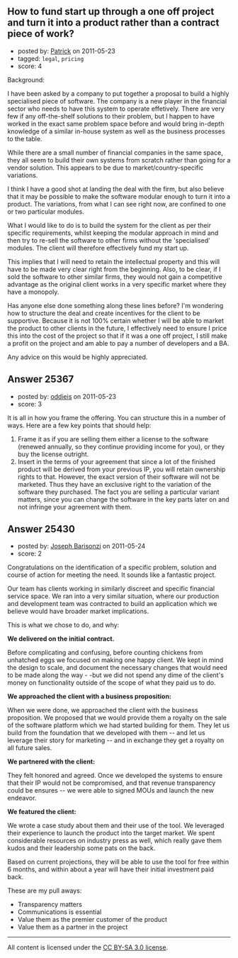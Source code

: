 ## How to fund start up through a one off project and turn it into a product rather than a contract piece of work?

- posted by: [Patrick](https://stackexchange.com/users/-1/7160-patrick) on 2011-05-23
- tagged: `legal`, `pricing`
- score: 4

Background:

I have been asked by a company to put together a proposal to build a highly specialised piece of software. The company is a new player in the financial sector who needs to have this system to operate effetively. There are very few if any off-the-shelf solutions to their problem, but I happen to have worked in the exact same problem space before and would bring in-depth knowledge of a similar in-house system as well as the business processes to the table. 

While there are a small number of financial companies in the same space, they all seem to build their own systems from scratch rather than going for a vendor solution. This appears to be due to market/country-specific variations. 

I think I have a good shot at landing the deal with the firm, but also believe that it may be possible to make the software modular enough to turn it into a product. The variations, from what I can see right now, are confined to one or two particular modules.

What I would like to do is to build the system for the client as per their specific requirements, whilst keeping the modular approach in mind and then try to re-sell the software to other firms without the 'specialised' modules. The client will therefore effectively fund my start up.

This implies that I will need to retain the intellectual property and this will have to be made very clear right from the beginning. Also, to be clear, if I sold the software to other similar firms, they would not gain a competitive advantage as the original client works in a very specific market where they have a monopoly.

Has anyone else done something along these lines before? I'm wondering how to structure the deal and create incentives for the client to be supportive. Because it is not 100% certain whether I will be able to market the product to other clients in the future, I effectively need to ensure I price this into the cost of the project so that if it was a one off project, I still make a profit on the project and am able to pay a number of developers and a BA.

Any advice on this would be highly appreciated. 


## Answer 25367

- posted by: [oddieis](https://stackexchange.com/users/-1/10717-oddieis) on 2011-05-23
- score: 3

It is all in how you frame the offering. You can structure this in a number of ways. Here are a few key points that should help: 

 1. Frame it as if you are selling them either a license to the software (renewed annually, so they continue providing income for you), or they buy the license outright.
 2. Insert in the terms of your agreement that since a lot of the finished product will be derived from your previous IP, you will retain ownership rights to that. However, the exact version of their software will not be marketed. Thus they have an exclusive right to the variation of the software they purchased. The fact you are selling a particular variant matters, since you can change the software in the key parts later on and not infringe your agreement with them. 



## Answer 25430

- posted by: [Joseph Barisonzi](https://stackexchange.com/users/-1/8791-joseph-barisonzi) on 2011-05-24
- score: 2

Congratulations on the identification of a specific problem, solution and course of action for meeting the need. It sounds like a fantastic project. 

Our team has clients working in similarly discreet and specific financial service space. We ran into a very similar situation, where our production and development team was contracted to build an application which we believe would have broader market implications. 

This is what we chose to do, and why: 


**We delivered on the initial contract.**

Before complicating and confusing, before counting chickens from unhatched eggs we focused on making one happy client. We kept in mind the design to scale, and document the necessary changes that would need to be made along the way - -but we did not spend any dime of the client's money on functionality outside of the scope of what they paid us to do. 

**We approached the client with a business proposition:**

When we were done, we approached the client with the business proposition. We proposed that we would provide them a royalty on the sale of the software platform which we had started building for them. They let us build from the foundation that we developed with them -- and let us leverage their story for marketing -- and in exchange they get a royalty on all future sales.

**We partnered with the client:**

They felt honored and agreed. Once we developed the systems to ensure that their IP would not be compromised, and that revenue transparency could be ensures -- we were able to signed MOUs and launch the new endeavor. 
 
**We featured the client:** 

We wrote a case study about them and their use of the tool. We leveraged their experience to launch the product into the target market. We spent considerable resources on industry press as well, which really gave them kudos and their leadership some pats on the back. 

Based on current projections, they will be able to use the tool for free within 6 months, and within about a year will have their initial investment paid back. 

These are my pull aways:

 - Transparency matters
 - Communications is essential
 -  Value them as the premier customer of the
   product 
 - Value them as a partner in
   the project



---

All content is licensed under the [CC BY-SA 3.0 license](https://creativecommons.org/licenses/by-sa/3.0/).
